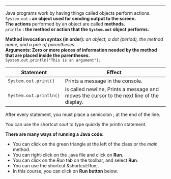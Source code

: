 
***
Java programs work by having things called objects perform actions.     
`System.out` **: an object used for sending output to the screen.**      
**The actions** performed by an object are called **methods.**      
`println` **: the method or action that the `System.out` object performs.**

**Method invocation syntax (in order):** _an object, a dot (period), the method name, and a pair of parentheses._           
**Arguments: Zero or more pieces of information needed by the method that are placed inside the parentheses.**      
`System.out.println("This is an argument");`


| Statement              | Effect                                                                                    |
|------------------------|-------------------------------------------------------------------------------------------|
| `System.out.print()`   | Prints a message in the console.                                                          |
| `System.out.println()` | is called newline, Prints a message and moves the cursor to the next line of the display. |

After every statement, you must place a semicolon \; at the end of the line.

You can use the shortcut *sout* to type quickly the println statement.

**There are many ways of running a Java code:**
- You can click on the green triangle at the left of the class or the *main* method.
- You can right-click on the .java file and click on **Run**.
- You can click on the *Run* tab on the toolbar, and select **Run**.
- You can use the shortcut &shortcut:Run;.
- In this course, you can click on **Run button** below.
